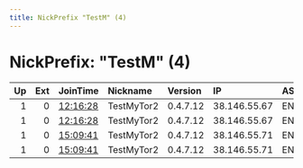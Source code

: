 ```yaml
---
title: NickPrefix "TestM" (4)
---
```


# NickPrefix: "TestM" (4)

|   Up |   Ext | JoinTime                                                                                              | Nickname   | Version   | IP           | AS        | CC   |   ORp |   Dirp | OS    | Contact   |   eFamMembers |
|-----:|------:|:------------------------------------------------------------------------------------------------------|:-----------|:----------|:-------------|:----------|:-----|------:|-------:|:------|:----------|--------------:|
|    1 |     0 | [12:16:28](https://nusenu.github.io/OrNetStats/w/relay/225F04EE9F398A7FD509B16E02FD658E10148504.html) | TestMyTor2 | 0.4.7.12  | 38.146.55.67 | ENDOFFICE | us   |  9002 |      0 | Linux | None      |             1 |
|    1 |     0 | [12:16:28](https://nusenu.github.io/OrNetStats/w/relay/5D5CD68BABDB867E63A92368C330C018D62991A9.html) | TestMyTor2 | 0.4.7.12  | 38.146.55.67 | ENDOFFICE | us   |  9001 |      0 | Linux | None      |             1 |
|    1 |     0 | [15:09:41](https://nusenu.github.io/OrNetStats/w/relay/2E7DA8D608DFF29034C0338B2D6C2F33C98C8637.html) | TestMyTor2 | 0.4.7.12  | 38.146.55.71 | ENDOFFICE | us   |  9001 |      0 | Linux | None      |             1 |
|    1 |     0 | [15:09:41](https://nusenu.github.io/OrNetStats/w/relay/DA2F94FAA1B617453B9719BEA2BBF4EBF287F863.html) | TestMyTor2 | 0.4.7.12  | 38.146.55.71 | ENDOFFICE | us   |  9002 |      0 | Linux | None      |             1 |
